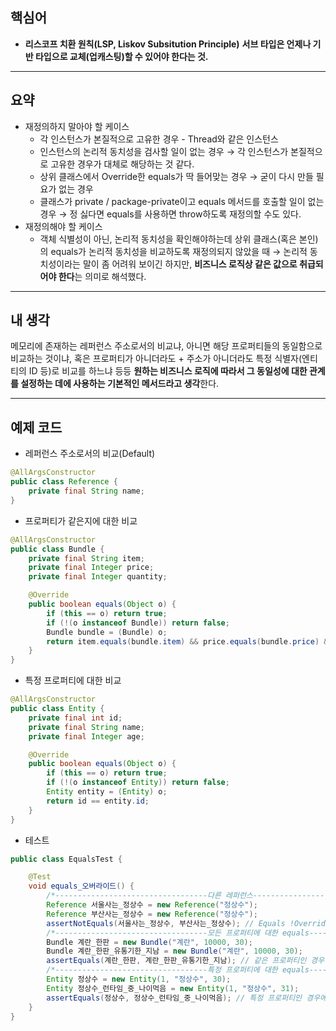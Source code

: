 ## 핵심어

- **리스코프 치환 원칙(LSP, Liskov Subsitution Principle)**
**서브 타입은 언제나 기반 타입으로 교체(업캐스팅)할 수 있어야 한다는 것.**

---

## 요약

- 재정의하지 말아야 할 케이스
    - 각 인스턴스가 본질적으로 고유한 경우 - Thread와 같은 인스턴스
    - 인스턴스의 논리적 동치성을 검사할 일이 없는 경우
    → 각 인스턴스가 본질적으로 고유한 경우가 대체로 해당하는 것 같다.
    - 상위 클래스에서 Override한 equals가 딱 들어맞는 경우
    → 굳이 다시 만들 필요가 없는 경우
    - 클래스가 private / package-private이고 equals 메서드를 호출할 일이 없는 경우
    → 정 싫다면 equals를 사용하면 throw하도록 재정의할 수도 있다.
- 재정의해야 할 케이스
    - 객체 식별성이 아닌, 논리적 동치성을 확인해야하는데 상위 클래스(혹은 본인)의 equals가 논리적 동치성을 비교하도록 재정의되지 않았을 때
    → 논리적 동치성이라는 말이 좀 어려워 보이긴 하지만, **비즈니스 로직상 같은 값으로 취급되어야 한다**는 의미로 해석했다.

---

## 내 생각

메모리에 존재하는 레퍼런스 주소로서의 비교냐, 아니면 해당 프로퍼티들의 동일함으로 비교하는 것이냐, 혹은 프로퍼티가 아니더라도 + 주소가 아니더라도 특정 식별자(엔티티의 ID 등)로 비교를 하느냐 등등 **원하는 비즈니스 로직에 따라서 그 동일성에 대한 관계를 설정하는 데에 사용하는 기본적인 메서드라고 생각**한다.

---

## 예제 코드

- 레퍼런스 주소로서의 비교(Default)

```java
@AllArgsConstructor
public class Reference {
	private final String name;
}
```

- 프로퍼티가 같은지에 대한 비교

```java
@AllArgsConstructor
public class Bundle {
	private final String item;
	private final Integer price;
	private final Integer quantity;

	@Override
	public boolean equals(Object o) {
		if (this == o) return true;
		if (!(o instanceof Bundle)) return false;
		Bundle bundle = (Bundle) o;
		return item.equals(bundle.item) && price.equals(bundle.price) && quantity.equals(bundle.quantity);
	}
}
```

- 특정 프로퍼티에 대한 비교

```java
@AllArgsConstructor
public class Entity {
	private final int id;
	private final String name;
	private final Integer age;

	@Override
	public boolean equals(Object o) {
		if (this == o) return true;
		if (!(o instanceof Entity)) return false;
		Entity entity = (Entity) o;
		return id == entity.id;
	}
}
```

- 테스트

```java
public class EqualsTest {

	@Test
	void equals_오버라이드() {
		/*----------------------------------다른 레퍼런스-----------------------------------*/
		Reference 서울사는_정상수 = new Reference("정상수");
		Reference 부산사는_정상수 = new Reference("정상수");
		assertNotEquals(서울사는_정상수, 부산사는_정상수); // Equals !Override && 다른 인스턴스
		/*----------------------------------모든 프로퍼티에 대한 equals-----------------------------------*/
		Bundle 계란_한판 = new Bundle("계란", 10000, 30);
		Bundle 계란_한판_유통기한_지남 = new Bundle("계란", 10000, 30);
		assertEquals(계란_한판, 계란_한판_유통기한_지남); // 같은 프로퍼티인 경우에 대한 Equals Override
		/*----------------------------------특정 프로퍼티에 대한 equals-----------------------------------*/
		Entity 정상수 = new Entity(1, "정상수", 30);
		Entity 정상수_런타임_중_나이먹음 = new Entity(1, "정상수", 31);
		assertEquals(정상수, 정상수_런타임_중_나이먹음); // 특정 프로퍼티인 경우에 대한 Equals Override
	}
}
```
